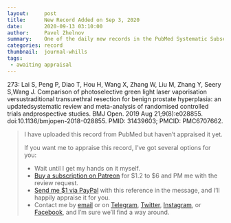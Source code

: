```yaml
---
layout:     post
title:      New Record Added on Sep 3, 2020
date:       2020-09-13 03:10:00
author:     Pavel Zhelnov
summary:    One of the daily new records in the PubMed Systematic Subset indexed by Sep 3, 2020.
categories: record
thumbnail:  journal-whills
tags:
 - awaiting appraisal
---
```


273: Lai S, Peng P, Diao T, Hou H, Wang X, Zhang W, Liu M, Zhang Y, Seery S,Wang J. Comparison of photoselective green light laser vaporisation versustraditional transurethral resection for benign prostate hyperplasia: an updatedsystematic review and meta-analysis of randomised controlled trials andprospective studies. BMJ Open. 2019 Aug 21;9(8):e028855. doi:10.1136/bmjopen-2018-028855. PMID: 31439603; PMCID: PMC6707662.


> I have uploaded this record from PubMed but haven’t appraised it yet.
>
> If you want me to appraise this record, I’ve got several options for you:
> * Wait until I get my hands on it myself.
> * [Buy a subscription on Patreon](https://patreon.com/zheln) for $1.2 to $6 and PM me with the review request.
> * [Send me $1 via PayPal](https://paypal.me/pjelnov) with this reference in the message, and I’ll happily appraise it for you.
> * Contact me by [email](mailto:pavel@zheln.com) or on [Telegram](https://t.me/drzhelnov), [Twitter](https://twitter.com/drzhelnov), [Instagram](https://instagram.com/igzheln), or [Facebook](https://facebook.com/drzhelnov), and I’m sure we’ll find a way around.
